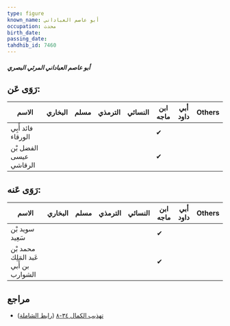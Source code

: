 ```yaml
---
type: figure
known_name: أبو عاصم العباداني
occupation: محدث
birth_date:
passing_date:
tahdhib_id: 7460
---
```

##### أبو عاصم العباداني المرئي البصري

## رَوَى عَن:
| الاسم                  | البخاري | مسلم | الترمذي | النسائي | ابن ماجه | أبي داود | Others |
| ---------------------- | ------- | ---- | ------- | ------- | -------- | -------- | ------ |
| فائد أَبِي الورقاء     |         |      |         |         | ✔        |          |        |
| الفضل بْن عيسى الرقاشي |         |      |         |         | ✔        |          |        |
## رَوَى عَنه:
| الاسم                                 | البخاري | مسلم | الترمذي | النسائي | ابن ماجه | أبي داود | Others |
| ------------------------------------- | ------- | ---- | ------- | ------- | -------- | -------- | ------ |
| سويد بْن سَعِيد                       |         |      |         |         | ✔        |          |        |
| محمد بْن عَبد المَلِك بن أَبي الشوارب |         |      |         |         | ✔        |          |        |
## مراجع
- [تهذيب الكمال ٣٤-٨](obsidian://open?vault=Tahdhib-al-Kamal&file=Figures/٧٤٦٠-أبو%20عاصم%20العباداني%20المرئي%20البصري) ([رابط الشاملة](https://shamela.ws/book/3722/18125))